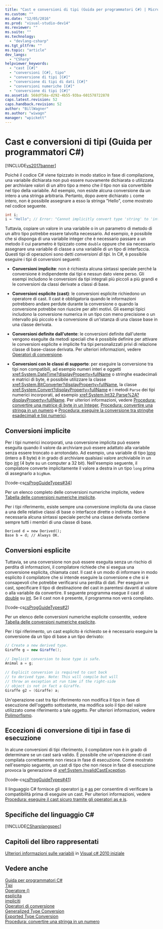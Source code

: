 ```yaml
---
title: "Cast e conversioni di tipi (Guida per programmatori C#) | Microsoft Docs"
ms.custom: ""
ms.date: "12/05/2016"
ms.prod: "visual-studio-dev14"
ms.reviewer: ""
ms.suite: ""
ms.technology: 
  - "devlang-csharp"
ms.tgt_pltfrm: ""
ms.topic: "article"
dev_langs: 
  - "CSharp"
helpviewer_keywords: 
  - "cast [C#]"
  - "conversioni [C#], tipo"
  - "conversione di tipi [C#]"
  - "conversione di tipi di dati [C#]"
  - "conversioni numeriche [C#]"
  - "conversione di tipi [C#]"
ms.assetid: 568df58a-d292-4b55-93ba-601578722878
caps.latest.revision: 52
caps.handback.revision: 52
author: "BillWagner"
ms.author: "wiwagn"
manager: "wpickett"
---
```

# Cast e conversioni di tipi (Guida per programmatori C#)
[!INCLUDE[vs2017banner](../../../csharp/includes/vs2017banner.md)]

Poiché il codice C\# viene tipizzato in modo statico in fase di compilazione, una variabile dichiarata non può essere nuovamente dichiarata o utilizzata per archiviare valori di un altro tipo a meno che il tipo non sia convertibile nel tipo della variabile.  Ad esempio, non esiste alcuna conversione da un intero a una stringa arbitraria.  Pertanto, dopo avere dichiarato `i` come intero, non è possibile assegnare a esso la stringa "Hello", come mostrato nel codice seguente.  
  
```c#  
int i;  
i = "Hello"; // Error: "Cannot implicitly convert type 'string' to 'int'"  
```  
  
 Tuttavia, copiare un valore in una variabile o in un parametro di metodo di un altro tipo potrebbe essere talvolta necessario.  Ad esempio, è possibile che si disponga di una variabile integer che è necessario passare a un metodo il cui parametro è tipizzato come `double` oppure che sia necessario assegnare una variabile di classe a una variabile di un tipo di interfaccia.  Questi tipi di operazioni sono detti *conversioni di tipi*.  In C\#, è possibile eseguire i tipi di conversioni seguenti:  
  
-   **Conversioni implicite**: non è richiesta alcuna sintassi speciale perché la conversione è indipendente dai tipi e nessun dato viene perso.  Gli esempi includono le conversioni da tipi integrali più piccoli a più grandi e le conversioni da classi derivate a classi di base.  
  
-   **Conversioni esplicite \(cast\)**: le conversioni esplicite richiedono un operatore di cast.  Il cast è obbligatoria quando le informazioni potrebbero andare perdute durante la conversione o quando la conversione potrebbe non riuscire per altri motivi. Gli esempi tipici includono la conversione numerica in un tipo con meno precisione o un intervallo più piccolo e la conversione di un'istanza di una classe base in una classe derivata.  
  
-   **Conversioni definite dall'utente**: le conversioni definite dall'utente vengono eseguite da metodi speciali che è possibile definire per attivare le conversioni esplicite e implicite fra tipi personalizzati privi di relazione classe di base\-classe derivata.  Per ulteriori informazioni, vedere [Operatori di conversione](../../../csharp/programming-guide/statements-expressions-operators/conversion-operators.md).  
  
-   **Conversioni con le classi di supporto**: per eseguire la conversione tra tipi non compatibili, ad esempio numeri interi e oggetti <xref:System.DateTime?displayProperty=fullName> o stringhe esadecimali e matrici di byte, è possibile utilizzare la classe <xref:System.BitConverter?displayProperty=fullName>, la classe <xref:System.Convert?displayProperty=fullName> e i metodi `Parse` dei tipi numerici incorporati, ad esempio <xref:System.Int32.Parse%2A?displayProperty=fullName>.  Per ulteriori informazioni, vedere [Procedura: convertire una matrice di byte in un Integer](../../../csharp/programming-guide/types/how-to-convert-a-byte-array-to-an-int.md), [Procedura: convertire una stringa in un numero](../../../csharp/programming-guide/types/how-to-convert-a-string-to-a-number.md) e [Procedura: eseguire la conversione tra stringhe esadecimali e tipi numerici](../../../csharp/programming-guide/types/how-to-convert-between-hexadecimal-strings-and-numeric-types.md).  
  
## Conversioni implicite  
 Per i tipi numerici incorporati, una conversione implicita può essere eseguita quando il valore da archiviare può essere adattato alla variabile senza essere troncato o arrotondato.  Ad esempio, una variabile di tipo [long](../../../csharp/language-reference/keywords/long.md) \(intero a 8 byte\) è in grado di archiviare qualsiasi valore archiviabile in un tipo [int](../../../csharp/language-reference/keywords/int.md) \(4 byte su un computer a 32 bit\).  Nell'esempio seguente, il compilatore converte implicitamente il valore a destra in un tipo `long` prima di assegnarlo a `bigNum`.  
  
 [!code-cs[csProgGuideTypes#34](../../../csharp/programming-guide/nullable-types/codesnippet/CSharp/casting-and-type-conversions_1.cs)]  
  
 Per un elenco completo delle conversioni numeriche implicite, vedere [Tabella delle conversioni numeriche implicite](../../../csharp/language-reference/keywords/implicit-numeric-conversions-table.md).  
  
 Per i tipi riferimento, esiste sempre una conversione implicita da una classe a una delle relative classi di base o interfacce dirette o indirette.  Non è necessaria alcuna sintassi speciale perché una classe derivata contiene sempre tutti i membri di una classe di base.  
  
```  
Derived d = new Derived();  
Base b = d; // Always OK.  
```  
  
## Conversioni esplicite  
 Tuttavia, se una conversione non può essere eseguita senza un rischio di perdita di informazioni, il compilatore richiede che si esegua una conversione esplicita, chiamata *cast*.  Il cast è un modo di informare in modo esplicito il compilatore che si intende eseguire la conversione e che si è consapevoli che potrebbe verificarsi una perdita di dati.  Per eseguire un cast, specificare il tipo di destinazione del cast in parentesi davanti al valore o alla variabile da convertire.  Il seguente programma esegue il cast di [double](../../../csharp/language-reference/keywords/double.md) su [int](../../../csharp/language-reference/keywords/int.md).  Se il cast non è presente, il programma non verrà compilato.  
  
 [!code-cs[csProgGuideTypes#2](../../../csharp/programming-guide/nullable-types/codesnippet/CSharp/casting-and-type-conversions_2.cs)]  
  
 Per un elenco delle conversioni numeriche esplicite consentite, vedere [Tabella delle conversioni numeriche esplicite](../../../csharp/language-reference/keywords/explicit-numeric-conversions-table.md).  
  
 Per i tipi riferimento, un cast esplicito è richiesto se è necessario eseguire la conversione da un tipo di base a un tipo derivato:  
  
```c#  
// Create a new derived type.  
Giraffe g = new Giraffe();  
  
// Implicit conversion to base type is safe.  
Animal a = g;  
  
// Explicit conversion is required to cast back  
// to derived type. Note: This will compile but will  
// throw an exception at run time if the right-side  
// object is not in fact a Giraffe.  
Giraffe g2 = (Giraffe) a;  
```  
  
 Un'operazione cast tra tipi riferimento non modifica il tipo in fase di esecuzione dell'oggetto sottostante, ma modifica solo il tipo del valore utilizzato come riferimento a tale oggetto.  Per ulteriori informazioni, vedere [Polimorfismo](../../../csharp/programming-guide/classes-and-structs/polymorphism.md).  
  
## Eccezioni di conversione di tipi in fase di esecuzione  
 In alcune conversioni di tipi riferimento, il compilatore non è in grado di determinare se un cast sarà valido.  È possibile che un'operazione di cast compilata correttamente non riesca in fase di esecuzione.  Come mostrato nell'esempio seguente, un cast di tipo che non riesce in fase di esecuzione provoca la generazione di <xref:System.InvalidCastException>.  
  
 [!code-cs[csProgGuideTypes#41](../../../csharp/programming-guide/nullable-types/codesnippet/CSharp/casting-and-type-conversions_3.cs)]  
  
 Il linguaggio C\# fornisce gli operatori [is](../../../csharp/language-reference/keywords/is.md) e [as](../../../csharp/language-reference/keywords/as.md) per consentire di verificare la compatibilità prima di eseguire un cast.  Per ulteriori informazioni, vedere [Procedura: eseguire il cast sicuro tramite gli operatori as e is](../../../csharp/programming-guide/types/how-to-safely-cast-by-using-as-and-is-operators.md).  
  
## Specifiche del linguaggio C\#  
 [!INCLUDE[CSharplangspec](../../../csharp/language-reference/keywords/includes/csharplangspec_md.md)]  
  
## Capitoli del libro rappresentati  
 [Ulteriori informazioni sulle variabili](http://go.microsoft.com/fwlink/?LinkId=221230) in [Visual c\# 2010 iniziale](http://go.microsoft.com/fwlink/?LinkId=221214)  
  
## Vedere anche  
 [Guida per programmatori C\#](../../../csharp/programming-guide/index.md)   
 [Tipi](../../../csharp/programming-guide/types/index.md)   
 [Operatore \(\)](../../../csharp/language-reference/operators/invocation-operator.md)   
 [esplicita](../../../csharp/language-reference/keywords/explicit.md)   
 [impliciti](../../../csharp/language-reference/keywords/implicit.md)   
 [Operatori di conversione](../../../csharp/programming-guide/statements-expressions-operators/conversion-operators.md)   
 [Generalized Type Conversion](../Topic/Generalized%20Type%20Conversion.md)   
 [Exported Type Conversion](http://msdn.microsoft.com/it-it/1dfe55f4-07a2-4b61-aabf-a8cf65783a6b)   
 [Procedura: convertire una stringa in un numero](../../../csharp/programming-guide/types/how-to-convert-a-string-to-a-number.md)